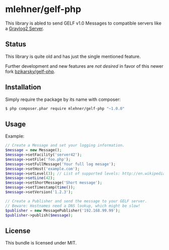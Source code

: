 mlehner/gelf-php
===================

This library is abled to send GELF v1.0 Messages to compatible servers like a [Graylog2 Server](http://graylog2.org/).


## Status

This library is quite old and has just the single mentioned feature.

Further development and new features are _not desired_ in favor of this newer fork [bzikarsky/gelf-php](https://github.com/bzikarsky/gelf-php).


## Installation

Simply require the package by its name with composer:
```bash
$ php composer.phar require mlehner/gelf-php "~1.0.0"
```

## Usage

Example:

```php
// Create a Message and set your logging information.
$message = new Message();
$message->setFacility('server42');
$message->setFile('foo.php');
$message->setFullMessage('Your full log mesage');
$message->setHost('example.com');
$message->setLevel(3); // List of supported levels: http://en.wikipedia.org/wiki/Syslog#Severity_levels
$message->setLine(42);
$message->setShortMessage('Short message');
$message->setTimestamp(time());
$message->setVersion('1.2.3');

// Create a Publisher and send the message to your GELF server.
// Beware: Hostnames need a DNS lookup, which might be slow!
$publisher = new MessagePublisher('192.168.99.99');
$publisher->publish($message);
```


## License

This bundle is licensed under MIT.
